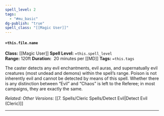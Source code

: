 ```yaml
---
spell_level: 2
tags:
  - "#mu_basic"
dg-publish: "true"
spell_class: "[[Magic User]]"
---
```


#### `=this.file.name`

**Class:** [[Magic User]]
**Spell Level:** `=this.spell_level`  
**Range:**  120ft
**Duration:**  20 minutes per [[MD]]
**Tags:** `=this.tags`

The caster detects any evil enchantments, evil auras, and supernatually evil creatures (most undead and demons) within the spell’s range. Poison is not inherently evil and cannot be detected by means of this spell. Whether there is any distinction between “Evil” and “Chaos” is left to the Referee; in most campaigns, they are exactly the same.


*Related:*
*Other Versions:* [[7. Spells/Cleric Spells/Detect Evil|Detect Evil (Cleric)]]
___
